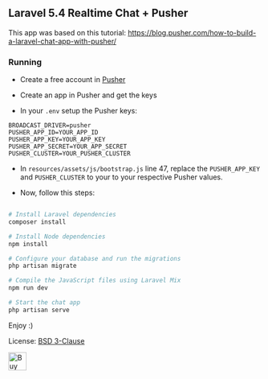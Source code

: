 ## Laravel 5.4 Realtime Chat + Pusher

This app was based on this tutorial: https://blog.pusher.com/how-to-build-a-laravel-chat-app-with-pusher/

### Running

- Create a free account in [Pusher](https://pusher.com/signup)


- Create an app in Pusher and get the keys


- In your `.env` setup the Pusher keys:
```
BROADCAST_DRIVER=pusher
PUSHER_APP_ID=YOUR_APP_ID
PUSHER_APP_KEY=YOUR_APP_KEY
PUSHER_APP_SECRET=YOUR_APP_SECRET
PUSHER_CLUSTER=YOUR_PUSHER_CLUSTER
```


- In `resources/assets/js/bootstrap.js` line 47, replace the `PUSHER_APP_KEY` and `PUSHER_CLUSTER` to your to your respective Pusher values.


- Now, follow this steps:
```bash

# Install Laravel dependencies
composer install

# Install Node dependencies
npm install

# Configure your database and run the migrations
php artisan migrate

# Compile the JavaScript files using Laravel Mix
npm run dev

# Start the chat app
php artisan serve
```

Enjoy :)


License: [BSD 3-Clause](LICENSE)


<a href='https://ko-fi.com/N4N09BMZ' target='_blank'><img height='36' style='border:0px;height:36px;' src='https://az743702.vo.msecnd.net/cdn/kofi1.png?v=0' border='0' alt='Buy Me a Coffee at ko-fi.com' /></a>
